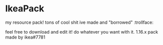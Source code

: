 # IkeaPack
my resource pack! tons of cool shit ive made and "borrowed" :trollface:

feel free to download and edit it! do whatever you want with it.
1.16.x pack made by ikea#7781

